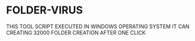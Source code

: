# FOLDER-VIRUS
THIS TOOL SCRIPT EXECUTED IN WINDOWS OPERATING SYSTEM IT CAN CREATING 32000 FOLDER CREATION AFTER ONE CLICK
